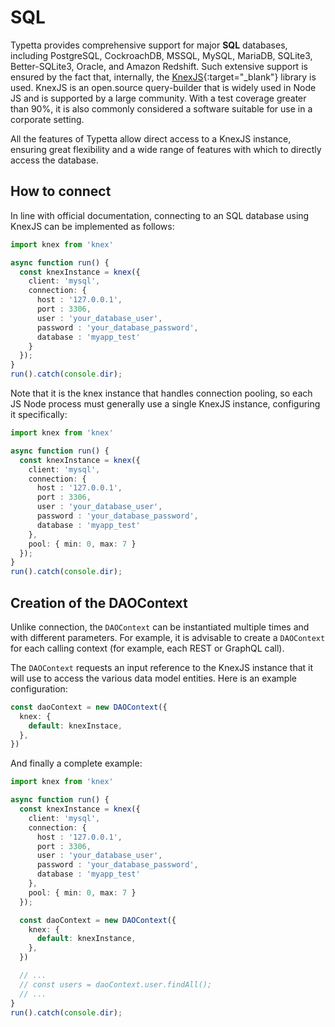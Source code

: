 # SQL

Typetta provides comprehensive support for major **SQL** databases, including PostgreSQL, CockroachDB, MSSQL, MySQL, MariaDB, SQLite3, Better-SQLite3, Oracle, and Amazon Redshift. Such extensive support is ensured by the fact that, internally, the [KnexJS](https://knexjs.org/){:target="_blank"} library is used. KnexJS is an open.source query-builder that is widely used in Node JS and is supported by a large community. With a test coverage greater than 90%, it is also commonly considered a software suitable for use in a corporate setting.

All the features of Typetta allow direct access to a KnexJS instance, ensuring great flexibility and a wide range of features with which to directly access the database.

## How to connect

In line with official documentation, connecting to an SQL database using KnexJS can be implemented as follows:

```typescript
import knex from 'knex'

async function run() {
  const knexInstance = knex({
    client: 'mysql',
    connection: {
      host : '127.0.0.1',
      port : 3306,
      user : 'your_database_user',
      password : 'your_database_password',
      database : 'myapp_test'
    }
  });
}
run().catch(console.dir);
```

Note that it is the knex instance that handles connection pooling, so each JS Node process must generally use a single KnexJS instance, configuring it specifically:

```typescript
import knex from 'knex'

async function run() {
  const knexInstance = knex({
    client: 'mysql',
    connection: {
      host : '127.0.0.1',
      port : 3306,
      user : 'your_database_user',
      password : 'your_database_password',
      database : 'myapp_test'
    },
    pool: { min: 0, max: 7 }
  });
}
run().catch(console.dir);
```

## Creation of the DAOContext

Unlike connection, the ``DAOContext`` can be instantiated multiple times and with different parameters. For example, it is advisable to create a ``DAOContext`` for each calling context (for example, each REST or GraphQL call).

The ``DAOContext`` requests an input reference to the KnexJS instance that it will use to access the various data model entities. Here is an example configuration:

```typescript
const daoContext = new DAOContext({
  knex: {
    default: knexInstace,
  },
})
```

And finally a complete example:

```typescript
import knex from 'knex'

async function run() {
  const knexInstance = knex({
    client: 'mysql',
    connection: {
      host : '127.0.0.1',
      port : 3306,
      user : 'your_database_user',
      password : 'your_database_password',
      database : 'myapp_test'
    },
    pool: { min: 0, max: 7 }
  });

  const daoContext = new DAOContext({
    knex: {
      default: knexInstance,
    },
  })

  // ...
  // const users = daoContext.user.findAll();
  // ...
}
run().catch(console.dir);
```
